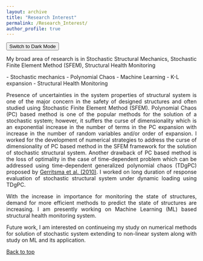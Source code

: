 ```yaml
---
layout: archive
title: "Research Interest"
permalink: /Research_Interest/
author_profile: true
---
```


<div id="container" class="container">
	<div class="container-icons-outer">
		<div class="icon-container">
			<div id="icons" class="icons">
				<div id="icon1" class="icon icon1">
					<i class="fas fa-moon"></i>
				</div>
				<div id="icon2" class="icon icon2">
					<i class="fas fa-sun"></i>
				</div>
			</div>
		</div>
	</div>
	<div class="btn-container">
		<button id="swap-btn" class="swap-btn">Switch to Dark Mode</button>
	</div>
</div>

<a id="top"></a>
<p style='text-align: justify;'>
My broad area of research is in Stochastic Structural Mechanics, Stochastic Finite Element Method (SFEM), Structural Health Monitoring
</p>
- Stochastic mechanics
- Polynomial Chaos
- Machine Learning
- K-L expansion
- Structural Health Monitoring

<p style='text-align: justify;'>
Presence of uncertainties in the system properties of structural system is one of the major concern in the safety of designed structures and often studied using Stochastic Finite Element Method (SFEM). Polynomial Chaos (PC) based method is one of the popular methods for the solution of a stochastic system; however, it suffers the curse of dimensionality which is an exponential increase in the number of terms in the PC expansion with increase in the number of random variables and/or order of expansion. I worked for the development of numerical strategies to address the curse of dimensionality of PC based method in the SFEM framework for the solution of stochastic structural system. Another drawback of PC based method is the loss of optimality in the case of time-dependent problem which can be addressed using time-dependent generalized polynomial chaos (TDgPC) proposed by <a href="https://www.sciencedirect.com/science/article/pii/S0021999110004134"> Gerritsma et al. (2010)</a>. I worked on long duration of response evaluation of stochastic structural system under dynamic loading using TDgPC. </p>

<p style='text-align: justify;'> With the increase in importance for monitoring the state of structures, demand for more efficient methods to predict the state of structures are increasing. I am presently working on Machine Learning (ML) based structural health monitoring system. </p>

<p style='text-align: justify;'> Future work, I am interested on continueing my study on numerical methods for solution of stochastic system extending to non-linear system along with study on ML and its application. </p>

<a href="#top">Back to top</a>
